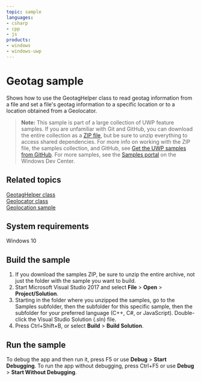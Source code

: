 ```yaml
---
topic: sample
languages:
- csharp
- cpp
- js
products:
- windows
- windows-uwp
---
```


<!---
  category: MapsAndLocation 
  samplefwlink: http://go.microsoft.com/fwlink/p/?LinkId=620547
--->

# Geotag sample

Shows how to use the GeotagHelper class to read geotag information from a file and set a file's geotag information to a specific location
or to a location obtained from a Geolocator.

> **Note:** This sample is part of a large collection of UWP feature samples. 
> If you are unfamiliar with Git and GitHub, you can download the entire collection as a 
> [ZIP file](https://github.com/Microsoft/Windows-universal-samples/archive/master.zip), but be 
> sure to unzip everything to access shared dependencies. For more info on working with the ZIP file, 
> the samples collection, and GitHub, see [Get the UWP samples from GitHub](https://aka.ms/ovu2uq). 
> For more samples, see the [Samples portal](https://aka.ms/winsamples) on the Windows Dev Center. 

Related topics
--------------

[GeotagHelper class](https://msdn.microsoft.com/library/windows/apps/windows.storage.fileproperties.geotaghelper.aspx)  
[Geolocator class](https://msdn.microsoft.com/library/windows/apps/windows.devices.geolocation.geolocator.aspx)  
[Geolocation sample](/Samples/Geolocation)  

System requirements
-------------------

Windows 10

Build the sample
----------------

1. If you download the samples ZIP, be sure to unzip the entire archive, not just the folder with the sample you want to build. 
2. Start Microsoft Visual Studio 2017 and select **File** \> **Open** \> **Project/Solution**.
3. Starting in the folder where you unzipped the samples, go to the Samples subfolder, then the subfolder for this specific sample, then the subfolder for your preferred language (C++, C#, or JavaScript). Double-click the Visual Studio Solution (.sln) file.
4. Press Ctrl+Shift+B, or select **Build** \> **Build Solution**.

Run the sample
--------------

To debug the app and then run it, press F5 or use **Debug** \> **Start Debugging**. To run the app without debugging, press Ctrl+F5 or use **Debug** \> **Start Without Debugging**.

